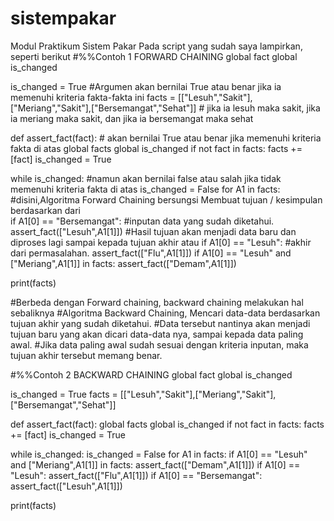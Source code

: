 # sistempakar
Modul Praktikum Sistem Pakar
Pada script yang sudah saya lampirkan, seperti berikut
#%%Contoh 1 FORWARD CHAINING
global fact
global is_changed

is_changed = True                                                           #Argumen akan bernilai True atau benar jika ia memenuhi kriteria fakta-fakta ini
facts = [["Lesuh","Sakit"],["Meriang","Sakit"],["Bersemangat","Sehat"]]     # jika ia lesuh maka sakit, jika ia meriang maka sakit, dan jika ia bersemangat maka sehat

def assert_fact(fact):                                                      # akan bernilai True atau benar jika memenuhi kriteria fakta di atas
    global facts
    global is_changed
    if not fact in facts:
        facts += [fact]
        is_changed = True

while is_changed:                                                           #namun akan bernilai false atau salah jika tidak memenuhi kriteria fakta di atas
    is_changed = False
    for A1 in facts:                                                        #disini,Algoritma Forward Chaining bersungsi Membuat tujuan / kesimpulan berdasarkan dari   
        if A1[0] == "Bersemangat":                                          #inputan data yang sudah diketahui.
            assert_fact(["Lesuh",A1[1]])                                    #Hasil tujuan akan menjadi data baru dan diproses lagi sampai kepada tujuan akhir atau 
        if A1[0] == "Lesuh":                                                #akhir dari permasalahan.
            assert_fact(["Flu",A1[1]])
        if A1[0] == "Lesuh" and ["Meriang",A1[1]] in facts:
            assert_fact(["Demam",A1[1]])

print(facts)

#Berbeda dengan Forward chaining, backward chaining melakukan hal sebaliknya
#Algoritma Backward Chaining, Mencari data-data berdasarkan tujuan akhir yang sudah diketahui.
#Data tersebut nantinya akan menjadi tujuan baru yang akan dicari data-data nya, sampai kepada data paling awal.
#Jika data paling awal sudah sesuai dengan kriteria inputan, maka tujuan akhir tersebut memang benar.

#%%Contoh 2 BACKWARD CHAINING
global fact
global is_changed

is_changed = True
facts = [["Lesuh","Sakit"],["Meriang","Sakit"],["Bersemangat","Sehat"]]

def assert_fact(fact):
    global facts
    global is_changed
    if not fact in facts:
        facts += [fact]
        is_changed = True

while is_changed:
    is_changed = False
    for A1 in facts:
        if A1[0] == "Lesuh" and ["Meriang",A1[1]] in facts:
            assert_fact(["Demam",A1[1]])
        if A1[0] == "Lesuh":
            assert_fact(["Flu",A1[1]])
        if A1[0] == "Bersemangat":
            assert_fact(["Lesuh",A1[1]])
        
        
print(facts)

